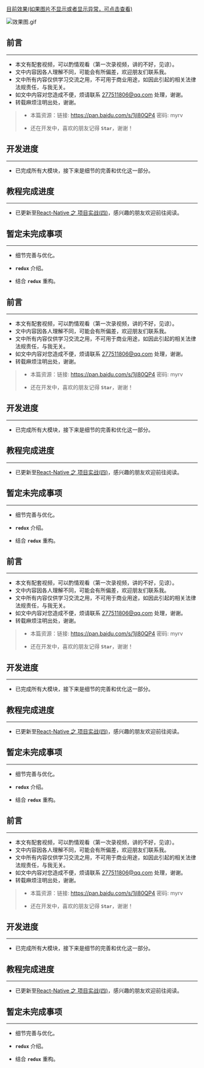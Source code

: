 [目前效果(如果图片不显示或者显示异常，可点击查看)](http://upload-images.jianshu.io/upload_images/1923109-0e1c1a6c9ee20ebf.gif?imageMogr2/auto-orient/strip)

![效果图.gif](http://upload-images.jianshu.io/upload_images/1923109-b9188cd28494cdb7.gif?imageMogr2/auto-orient/strip)

## 前言

---

- 本文有配套视频，可以酌情观看（第一次录视频，讲的不好，见谅）。
- 文中内容因各人理解不同，可能会有所偏差，欢迎朋友们联系我。
- 文中所有内容仅供学习交流之用，不可用于商业用途，如因此引起的相关法律法规责任，与我无关。
- 如文中内容对您造成不便，烦请联系 277511806@qq.com 处理，谢谢。
- 转载麻烦注明出处，谢谢。

> - 本篇资源：链接: https://pan.baidu.com/s/1jI80QP4 密码: myrv
> 
> - 还在开发中，喜欢的朋友记得 **`Star`**，谢谢！

## 开发进度

---

- 已完成所有大模块，接下来是细节的完善和优化这一部分。

## 教程完成进度

---

- 已更新至[React-Native 之 项目实战(四)]()，感兴趣的朋友欢迎前往阅读。

## 暂定未完成事项

---

- 细节完善与优化。

- **`redux`** 介绍。

- 结合 **`redux`** 重构。


## 前言

---

- 本文有配套视频，可以酌情观看（第一次录视频，讲的不好，见谅）。
- 文中内容因各人理解不同，可能会有所偏差，欢迎朋友们联系我。
- 文中所有内容仅供学习交流之用，不可用于商业用途，如因此引起的相关法律法规责任，与我无关。
- 如文中内容对您造成不便，烦请联系 277511806@qq.com 处理，谢谢。
- 转载麻烦注明出处，谢谢。

> - 本篇资源：链接: https://pan.baidu.com/s/1jI80QP4 密码: myrv
> 
> - 还在开发中，喜欢的朋友记得 **`Star`**，谢谢！

## 开发进度

---

- 已完成所有大模块，接下来是细节的完善和优化这一部分。

## 教程完成进度

---

- 已更新至[React-Native 之 项目实战(四)]()，感兴趣的朋友欢迎前往阅读。

## 暂定未完成事项

---

- 细节完善与优化。

- **`redux`** 介绍。

- 结合 **`redux`** 重构。


## 前言

---

- 本文有配套视频，可以酌情观看（第一次录视频，讲的不好，见谅）。
- 文中内容因各人理解不同，可能会有所偏差，欢迎朋友们联系我。
- 文中所有内容仅供学习交流之用，不可用于商业用途，如因此引起的相关法律法规责任，与我无关。
- 如文中内容对您造成不便，烦请联系 277511806@qq.com 处理，谢谢。
- 转载麻烦注明出处，谢谢。

> - 本篇资源：链接: https://pan.baidu.com/s/1jI80QP4 密码: myrv
> 
> - 还在开发中，喜欢的朋友记得 **`Star`**，谢谢！

## 开发进度

---

- 已完成所有大模块，接下来是细节的完善和优化这一部分。

## 教程完成进度

---

- 已更新至[React-Native 之 项目实战(四)]()，感兴趣的朋友欢迎前往阅读。

## 暂定未完成事项

---

- 细节完善与优化。

- **`redux`** 介绍。

- 结合 **`redux`** 重构。


## 前言

---

- 本文有配套视频，可以酌情观看（第一次录视频，讲的不好，见谅）。
- 文中内容因各人理解不同，可能会有所偏差，欢迎朋友们联系我。
- 文中所有内容仅供学习交流之用，不可用于商业用途，如因此引起的相关法律法规责任，与我无关。
- 如文中内容对您造成不便，烦请联系 277511806@qq.com 处理，谢谢。
- 转载麻烦注明出处，谢谢。

> - 本篇资源：链接: https://pan.baidu.com/s/1jI80QP4 密码: myrv
> 
> - 还在开发中，喜欢的朋友记得 **`Star`**，谢谢！

## 开发进度

---

- 已完成所有大模块，接下来是细节的完善和优化这一部分。

## 教程完成进度

---

- 已更新至[React-Native 之 项目实战(四)]()，感兴趣的朋友欢迎前往阅读。

## 暂定未完成事项

---

- 细节完善与优化。

- **`redux`** 介绍。

- 结合 **`redux`** 重构。
